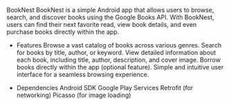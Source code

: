 BookNest
BookNest is a simple Android app that allows users to browse, search, and discover books using the Google Books API. With BookNest, users can find their next favorite read, view book details, and even purchase books directly within the app.

- Features
Browse a vast catalog of books across various genres.
Search for books by title, author, or keyword.
View detailed information about each book, including title, author, description, and cover image.
Borrow books directly within the app (optional feature).
Simple and intuitive user interface for a seamless browsing experience.

- Dependencies
Android SDK
Google Play Services
Retrofit (for networking)
Picasso (for image loading)
